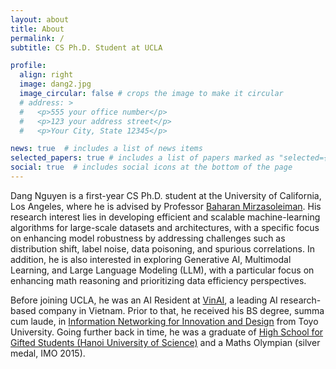 ```yaml
---
layout: about
title: About
permalink: /
subtitle: CS Ph.D. Student at UCLA

profile:
  align: right
  image: dang2.jpg
  image_circular: false # crops the image to make it circular
  # address: >
  #   <p>555 your office number</p>
  #   <p>123 your address street</p>
  #   <p>Your City, State 12345</p>

news: true  # includes a list of news items
selected_papers: true # includes a list of papers marked as "selected={true}"
social: true  # includes social icons at the bottom of the page
---
```


Dang Nguyen is a first-year CS Ph.D. student at the University of California, Los Angeles, where he is advised by Professor <a href="https://baharanm.github.io/">Baharan Mirzasoleiman</a>. His research interest lies in developing efficient and scalable machine-learning algorithms for large-scale datasets and architectures, with a specific focus on enhancing model robustness by addressing challenges such as distribution shift, label noise, data poisoning, and spurious correlations. In addition, he is also interested in exploring Generative AI, Multimodal Learning, and Large Language Modeling (LLM), with a particular focus on enhancing math reasoning and prioritizing data efficiency perspectives.

Before joining UCLA, he was an AI Resident at <a href="https://www.vinai.io/">VinAI</a>, a leading AI research-based company in Vietnam. Prior to that, he received his BS degree, summa cum laude, in <a href="https://www.toyo.ac.jp/en/academics/faculty/iniad/">Information Networking for Innovation and Design</a> from Toyo University. Going further back in time, he was a graduate of <a href="https://en.wikipedia.org/wiki/High_School_for_Gifted_Students,_Hanoi_University_of_Science">High School for Gifted Students (Hanoi University of Science)</a> and a Maths Olympian (silver medal, IMO 2015).